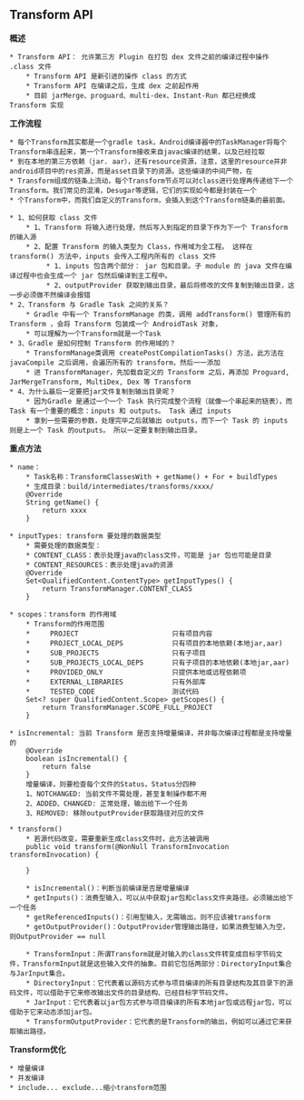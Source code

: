 
## Transform API ##

**概述**

	* Transform API： 允许第三方 Plugin 在打包 dex 文件之前的编译过程中操作 .class 文件
		* Transform API 是新引进的操作 class 的方式
		* Transform API 在编译之后，生成 dex 之前起作用
		* 目前 jarMerge、proguard、multi-dex、Instant-Run 都已经换成 Transform 实现
		
**工作流程**

	* 每个Transform其实都是一个gradle task，Android编译器中的TaskManager将每个Transform串连起来，第一个Transform接收来自javac编译的结果，以及已经拉取
	* 到在本地的第三方依赖（jar. aar），还有resource资源，注意，这里的resource并非android项目中的res资源，而是asset目录下的资源。这些编译的中间产物，在
	* Transform组成的链条上流动，每个Transform节点可以对class进行处理再传递给下一个Transform。我们常见的混淆，Desugar等逻辑，它们的实现如今都是封装在一个
	* 个Transform中，而我们自定义的Transform，会插入到这个Transform链条的最前面。

	* 1、如何获取 class 文件
		* 1、Transform 将输入进行处理，然后写入到指定的目录下作为下一个 Transform 的输入源
		* 2、配置 Transform 的输入类型为 Class，作用域为全工程。 这样在 transform() 方法中，inputs 会传入工程内所有的 class 文件
			 * 1、inputs 包含两个部分： jar 包和目录。子 module 的 java 文件在编译过程中也会生成一个 jar 包然后编译到主工程中。
		 	 * 2、outputProvider 获取到输出目录，最后将修改的文件复制到输出目录，这一步必须做不然编译会报错
	* 2、Transform 与 Gradle Task 之间的关系？
		* Gradle 中有一个 TransformManage 的类，调用 addTransform() 管理所有的 Transform ，会将 Transform 包装成一个 AndroidTask 对象，
		* 可以理解为一个Transform就是一个Task
	* 3、Gradle 是如何控制 Transform 的作用域的？
		* TransformManage类调用 createPostCompilationTasks() 方法，此方法在 javaCompile 之后调用，会遍历所有的 transform，然后一一添加
		* 进 TransformManager，先加载自定义的 Transform 之后，再添加 Proguard, JarMergeTransform, MultiDex, Dex 等 Transform
	* 4、为什么最后一定要把jar文件复制到输出目录呢？
		* 因为Gradle 是通过一个一个 Task 执行完成整个流程（就像一个串起来的链表），而Task 有一个重要的概念：inputs 和 outputs。 Task 通过 inputs
		* 拿到一些需要的参数，处理完毕之后就输出 outputs，而下一个 Task 的 inputs 则是上一个 Task 的outputs。 所以一定要复制到输出目录。

**重点方法**

	* name：
		* Task名称：TransformClassesWith + getName() + For + buildTypes
		* 生成目录：build/intermediates/transforms/xxxx/
	    @Override
	    String getName() {
	        return xxxx
	    }

	* inputTypes: transform 要处理的数据类型
		* 需要处理的数据类型：
		* CONTENT_CLASS：表示处理java的class文件，可能是 jar 包也可能是目录
		* CONTENT_RESOURCES：表示处理java的资源
		@Override
		Set<QualifiedContent.ContentType> getInputTypes() {
		    return TransformManager.CONTENT_CLASS
		}

	* scopes：transform 的作用域
		* Transform的作用范围
		*     PROJECT                       只有项目内容
		*     PROJECT_LOCAL_DEPS            只有项目的本地依赖(本地jar,aar)
		*     SUB_PROJECTS                  只有子项目
		*     SUB_PROJECTS_LOCAL_DEPS       只有子项目的本地依赖(本地jar,aar)
		*     PROVIDED_ONLY                 只提供本地或远程依赖项
		*     EXTERNAL_LIBRARIES            只有外部库
		*     TESTED_CODE                   测试代码
		Set<? super QualifiedContent.Scope> getScopes() {
		    return TransformManager.SCOPE_FULL_PROJECT
		}

	* isIncremental: 当前 Transform 是否支持增量编译，并非每次编译过程都是支持增量的
		@Override
		boolean isIncremental() {
		    return false
		}
		增量编译，则要检查每个文件的Status，Status分四种
		1、NOTCHANGED: 当前文件不需处理，甚至复制操作都不用
		2、ADDED、CHANGED: 正常处理，输出给下一个任务
		3、REMOVED: 移除outputProvider获取路径对应的文件

	* transform()
		* 若源代码改变，需要重新生成class文件时，此方法被调用
		public void transform(@NonNull TransformInvocation transformInvocation) {
			
		}
		
		* isIncremental()：判断当前编译是否是增量编译
		* getInputs()：消费型输入，可以从中获取jar包和class文件夹路径。必须输出给下一个任务
		* getReferencedInputs()：引用型输入，无需输出，则不应该被transform
		* getOutputProvider()：OutputProvider管理输出路径，如果消费型输入为空，则OutputProvider == null
   
		* TransformInput：所谓Transform就是对输入的class文件转变成目标字节码文件，TransformInput就是这些输入文件的抽象。目前它包括两部分：DirectoryInput集合与JarInput集合。
		* DirectoryInput：它代表着以源码方式参与项目编译的所有目录结构及其目录下的源码文件，可以借助于它来修改输出文件的目录结构、已经目标字节码文件。
		* JarInput：它代表着以jar包方式参与项目编译的所有本地jar包或远程jar包，可以借助于它来动态添加jar包。
		* TransformOutputProvider：它代表的是Transform的输出，例如可以通过它来获取输出路径。


**Transform优化**

	* 增量编译
	* 并发编译
	* include... exclude...缩小transform范围